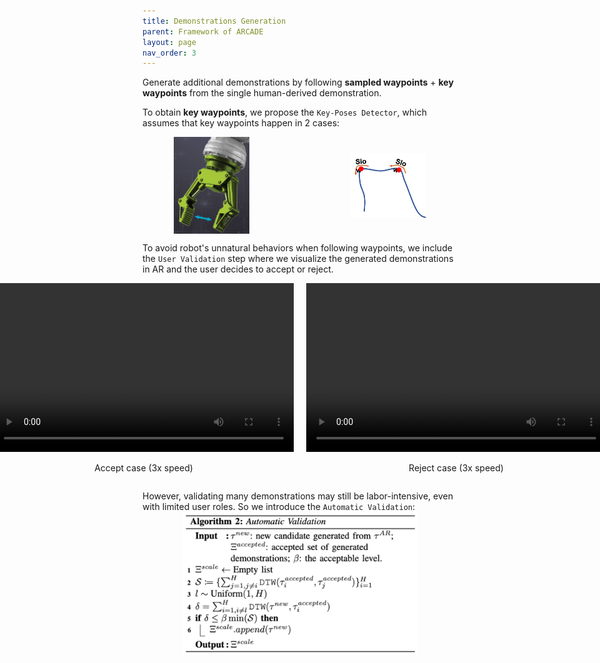 ```yaml
---
title: Demonstrations Generation
parent: Framework of ARCADE
layout: page
nav_order: 3
---
```


Generate additional demonstrations by following **sampled waypoints** + **key waypoints** from the single human-derived demonstration.

To obtain **key waypoints**, we propose the `Key-Poses Detector`, which assumes that key waypoints happen in 2 cases:
<div style="display: flex; justify-content: space-between; align-items: center; margin: 0 10%;">

  <img src="../../assets/images/case1.png" alt="Case 1" style="width: 30%; height: auto;">
  <img src="../../assets/images/case2.png" alt="Case 2" style="width: 30%; height: auto;">

</div>

To avoid robot's unnatural behaviors when following waypoints, we include the `User Validation` step where we visualize the generated demonstrations in AR and the user decides to accept or reject.
<div style="display: flex; justify-content: center; align-items: center; gap: 20px;">

  <!-- Video 1 with caption -->
  <div style="text-align: center;">
    <video width="480" height="270" controls>
      <source src="../../assets/videos/accept_case.mp4" type="video/mp4">
      Your browser does not support the video tag.
    </video>
    <p>Accept case (3x speed)</p>
  </div>

  <!-- Video 2 with caption -->
  <div style="text-align: center;">
    <video width="480" height="270" controls>
      <source src="../../assets/videos/reject_case.mp4" type="video/mp4">
      Your browser does not support the video tag.
    </video>
    <p>Reject case (3x speed)</p>
  </div>

</div>

However, validating many demonstrations may still be labor-intensive, even with limited user roles. So we introduce the `Automatic Validation`:
<img src="../../assets/images/algo2.png" alt="case1" style="display: block; margin-left: auto; margin-right: auto; width: 75%;">

